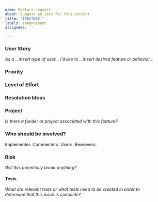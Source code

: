 ```yaml
---
name: Feature request
about: Suggest an idea for this project
title: "[FEATURE]"
labels: enhancement
assignees: ''

---
```


### User Story
*As a ...insert type of user... I'd like to ...insert desired feature or behavior...*

### Priority 

### Level of Effort

### Resolution Ideas

### Project
*Is there a funder or project associated with this feature?*

### Who should be involved?
Implementer: 
Commenters: 
Users: 
Reviewers: 

### Risk
*Will this potentially break anything?*

#### Tests
*What are relevant tests or what tests need to be created in order to determine that this issue is complete?*
